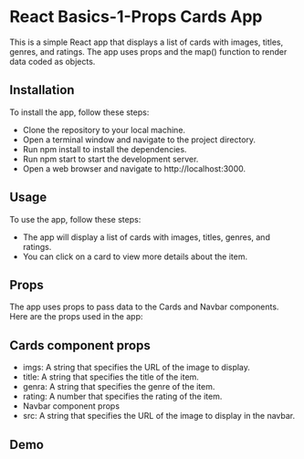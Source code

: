 # React Basics-1-Props Cards App

This is a simple React app that displays a list of cards with images, titles, genres, and ratings. The app uses props and the map() function to render data coded as objects.

## Installation

To install the app, follow these steps:

- Clone the repository to your local machine.
- Open a terminal window and navigate to the project directory.
- Run npm install to install the dependencies.
- Run npm start to start the development server.
- Open a web browser and navigate to http://localhost:3000.

## Usage

To use the app, follow these steps:

- The app will display a list of cards with images, titles, genres, and ratings.
- You can click on a card to view more details about the item.

## Props

The app uses props to pass data to the Cards and Navbar components. Here are the props used in the app:

## Cards component props

- imgs: A string that specifies the URL of the image to display.
- title: A string that specifies the title of the item.
- genra: A string that specifies the genre of the item.
- rating: A number that specifies the rating of the item.
- Navbar component props
- src: A string that specifies the URL of the image to display in the navbar.

## Demo
